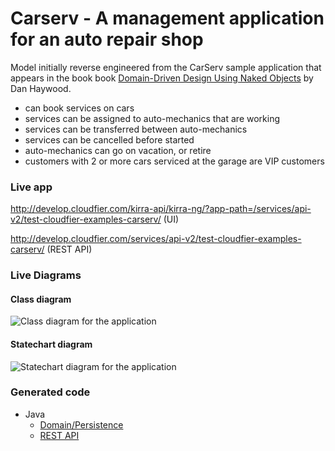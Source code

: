 # Carserv - A management application for an auto repair shop

Model initially reverse engineered from the CarServ 
  sample application that appears in the book
  book [Domain-Driven Design Using Naked Objects](http://pragprog.com/book/dhnako/domain-driven-design-using-naked-objects)
  by Dan Haywood.
  
- can book services on cars
- services can be assigned to auto-mechanics that are working
- services can be transferred between auto-mechanics
- services can be cancelled before started
- auto-mechanics can go on vacation, or retire
- customers with 2 or more cars serviced at the garage are VIP customers

### Live app

http://develop.cloudfier.com/kirra-api/kirra-ng/?app-path=/services/api-v2/test-cloudfier-examples-carserv/ (UI)

http://develop.cloudfier.com/services/api-v2/test-cloudfier-examples-carserv/ (REST API)

### Live Diagrams

#### Class diagram

![Class diagram for the application](https://develop.cloudfier.com/services/diagram/test-cloudfier-examples-carserv/package/carserv.uml?showClassifierCompartments=Always&showStaticFeatures=true&showClasses=true&showAssociationEndName=true&showAttributes=true&showOperations=true&showComments=true&showParameters=true&showAssociationEndMultiplicity=true&showMinimumVisibility=Public&showFeatureVisibility=false&showParameterNames=false&showDerivedElements=false)

#### Statechart diagram

![Statechart diagram for the application](https://develop.cloudfier.com/services/diagram/test-cloudfier-examples-carserv/package/carserv.uml?showStateMachines=true)

### Generated code

* Java
  * [Domain/Persistence](https://textuml.ci.cloudbees.com/job/codegen-examples-JEE/ws/jee/carserv/gen/src/main/java/carserv/)
  * [REST API](https://textuml.ci.cloudbees.com/job/codegen-examples-JEE/ws/jee/carserv/gen/src/main/java/resource/carserv/)


